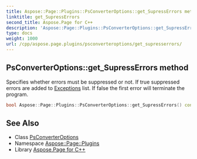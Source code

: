 ```yaml
---
title: Aspose::Page::Plugins::PsConverterOptions::get_SupressErrors method
linktitle: get_SupressErrors
second_title: Aspose.Page for C++
description: 'Aspose::Page::Plugins::PsConverterOptions::get_SupressErrors method. Specifies whether errors must be suppressed or not. If true suppressed errors are added to Exceptions list. If false the first error will terminate the program in C++.'
type: docs
weight: 1000
url: /cpp/aspose.page.plugins/psconverteroptions/get_supresserrors/
---
```

## PsConverterOptions::get_SupressErrors method


Specifies whether errors must be suppressed or not. If true suppressed errors are added to [Exceptions](../) list. If false the first error will terminate the program.

```cpp
bool Aspose::Page::Plugins::PsConverterOptions::get_SupressErrors() const
```

## See Also

* Class [PsConverterOptions](../)
* Namespace [Aspose::Page::Plugins](../../)
* Library [Aspose.Page for C++](../../../)

